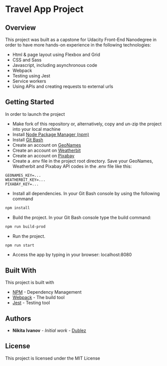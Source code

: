 # Travel App Project

## Overview
This project was built as a capstone for Udacity Front-End Nanodegree in order to have more hands-on experience in the following technologies:
- Html & page layout using Flexbox and Grid
- CSS and Sass
- Javascript, including asynchronous code
- Webpack
- Testing using Jest
- Service workers
- Using APIs and creating requests to external urls 

## Getting Started

In order to launch the project
* Make fork of this repository or, alternatively, copy and un-zip the project into your local machine
* Install [Node Package Manager (npm)](https://nodejs.org/en/download/)
* Install [Git Bash](https://git-scm.com/download/win)
* Create an account on [GeoNames](http://www.geonames.org/export/web-services.html)
* Create an account on [Weatherbit](https://www.weatherbit.io/account/create)
* Create an account on [Pixabay](https://pixabay.com/api/docs/)
* Create a .env file in the project root directory. Save your GeoNames, Weatherbit and Pixabay API codes in the .env file like this:
```.env
GEONAMES_KEY=...
WEATHERBIT_KEY=...
PIXABAY_KEY=...
```  
* Install all dependencies. In your Git Bash console by using the following command
```bash
npm install
``` 
* Build the project. In your Git Bash console type the build command:
```bash
npm run build-prod
```
* Run the project.
```bash
npm run start
```
* Access the app by typing in your browser: localhost:8080

## Built With

This project is built with 
* [NPM](https://www.npmjs.com/) - Dependency Management
* [Webpack](https://webpack.js.org/) - The build tool
* [Jest](https://jestjs.io) - Testing tool

## Authors

* **Nikita Ivanov** - *Initial work* - [Dublez](https://github.com/)

## License

This project is licensed under the MIT License
